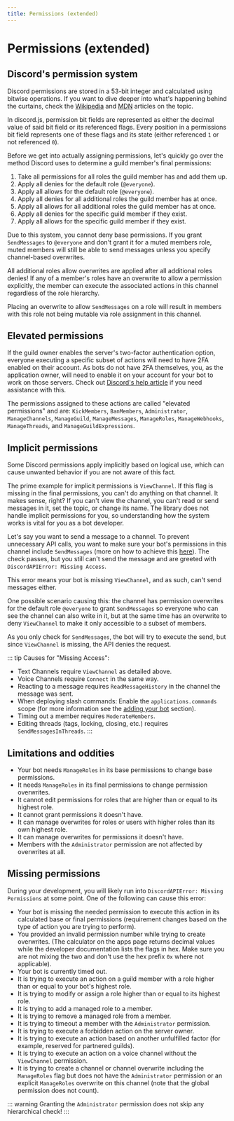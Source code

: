 ```yaml
---
title: Permissions (extended)
---
```


# Permissions (extended)

## Discord's permission system

Discord permissions are stored in a 53-bit integer and calculated using bitwise operations. If you want to dive deeper into what's happening behind the curtains, check the [Wikipedia](https://en.wikipedia.org/wiki/Bit_field) and [MDN](https://developer.mozilla.org/en-US/docs/Web/JavaScript/Reference/Operators/Bitwise_Operators) articles on the topic.

In discord.js, permission bit fields are represented as either the decimal value of said bit field or its referenced flags.
Every position in a permissions bit field represents one of these flags and its state (either referenced `1` or not referenced `0`).

Before we get into actually assigning permissions, let's quickly go over the method Discord uses to determine a guild member's final permissions:

1. Take all permissions for all roles the guild member has and add them up.
2. Apply all denies for the default role (`@everyone`).
3. Apply all allows for the default role (`@everyone`).
4. Apply all denies for all additional roles the guild member has at once.
5. Apply all allows for all additional roles the guild member has at once.
6. Apply all denies for the specific guild member if they exist.
7. Apply all allows for the specific guild member if they exist.

Due to this system, you cannot deny base permissions. If you grant `SendMessages` to `@everyone` and don't grant it for a muted members role, muted members will still be able to send messages unless you specify channel-based overwrites.

All additional roles allow overwrites are applied after all additional roles denies! If any of a member's roles have an overwrite to allow a permission explicitly, the member can execute the associated actions in this channel regardless of the role hierarchy.

Placing an overwrite to allow `SendMessages` on a role will result in members with this role not being mutable via role assignment in this channel.

## Elevated permissions

If the guild owner enables the server's two-factor authentication option, everyone executing a specific subset of actions will need to have 2FA enabled on their account. As bots do not have 2FA themselves, you, as the application owner, will need to enable it on your account for your bot to work on those servers.
Check out [Discord's help article](https://support.discord.com/hc/articles/219576828) if you need assistance with this.

The permissions assigned to these actions are called "elevated permissions" and are:
`KickMembers`, `BanMembers`, `Administrator`, `ManageChannels`, `ManageGuild`, `ManageMessages`, `ManageRoles`, `ManageWebhooks`, `ManageThreads`, and `ManageGuildExpressions`.

## Implicit permissions

Some Discord permissions apply implicitly based on logical use, which can cause unwanted behavior if you are not aware of this fact.

The prime example for implicit permissions is `ViewChannel`. If this flag is missing in the final permissions, you can't do anything on that channel. It makes sense, right? If you can't view the channel, you can't read or send messages in it, set the topic, or change its name.
The library does not handle implicit permissions for you, so understanding how the system works is vital for you as a bot developer.

Let's say you want to send a message to a channel. To prevent unnecessary API calls, you want to make sure your bot's permissions in this channel include `SendMessages` (more on how to achieve this [here](/popular-topics/permissions.md#checking-for-permissions)). The check passes, but you still can't send the message and are greeted with `DiscordAPIError: Missing Access`.

This error means your bot is missing `ViewChannel`, and as such, can't send messages either.

One possible scenario causing this: the channel has permission overwrites for the default role `@everyone` to grant `SendMessages` so everyone who can see the channel can also write in it, but at the same time has an overwrite to deny `ViewChannel` to make it only accessible to a subset of members.

As you only check for `SendMessages`, the bot will try to execute the send, but since `ViewChannel` is missing, the API denies the request.

::: tip
Causes for "Missing Access":

- Text Channels require `ViewChannel` as detailed above.
- Voice Channels require `Connect` in the same way.
- Reacting to a message requires `ReadMessageHistory` in the channel the message was sent.
- When deploying slash commands: Enable the `applications.commands` scope (for more information see the [adding your bot](/preparations/adding-your-bot-to-servers) section).
- Timing out a member requires `ModerateMembers`.
- Editing threads (tags, locking, closing, etc.) requires `SendMessagesInThreads`.
  :::

## Limitations and oddities

- Your bot needs `ManageRoles` in its base permissions to change base permissions.
- It needs `ManageRoles` in its final permissions to change permission overwrites.
- It cannot edit permissions for roles that are higher than or equal to its highest role.
- It cannot grant permissions it doesn't have.
- It can manage overwrites for roles or users with higher roles than its own highest role.
- It can manage overwrites for permissions it doesn't have.
- Members with the `Administrator` permission are not affected by overwrites at all.

## Missing permissions

During your development, you will likely run into `DiscordAPIError: Missing Permissions` at some point. One of the following can cause this error:

- Your bot is missing the needed permission to execute this action in its calculated base or final permissions (requirement changes based on the type of action you are trying to perform).
- You provided an invalid permission number while trying to create overwrites. (The calculator on the apps page returns decimal values while the developer documentation lists the flags in hex. Make sure you are not mixing the two and don't use the hex prefix `0x` where not applicable).
- Your bot is currently timed out.
- It is trying to execute an action on a guild member with a role higher than or equal to your bot's highest role.
- It is trying to modify or assign a role higher than or equal to its highest role.
- It is trying to add a managed role to a member.
- It is trying to remove a managed role from a member.
- It is trying to timeout a member with the `Administrator` permission.
- It is trying to execute a forbidden action on the server owner.
- It is trying to execute an action based on another unfulfilled factor (for example, reserved for partnered guilds).
- It is trying to execute an action on a voice channel without the `ViewChannel` permission.
- It is trying to create a channel or channel overwrite including the `ManageRoles` flag but does not have the `Administrator` permission or an explicit `ManageRoles` overwrite on this channel (note that the global permission does not count).

::: warning
Granting the `Administrator` permission does not skip any hierarchical check!
:::
